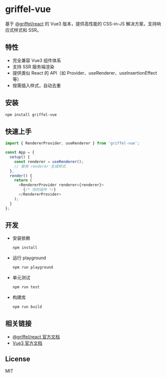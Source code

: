 # griffel-vue

基于 [@griffel/react](https://github.com/microsoft/griffel) 的 Vue3 版本，提供高性能的 CSS-in-JS 解决方案，支持响应式样式和 SSR。

## 特性

- 完全兼容 Vue3 组件体系
- 支持 SSR 服务端渲染
- 提供类似 React 的 API（如 Provider、useRenderer、useInsertionEffect 等）
- 按需插入样式，自动去重

## 安装

```bash
npm install griffel-vue
```

## 快速上手

```ts
import { RendererProvider, useRenderer } from 'griffel-vue';

const App = {
  setup() {
    const renderer = useRenderer();
    // 使用 renderer 生成样式
  },
  render() {
    return (
      <RendererProvider renderer={renderer}>
        {/* 你的组件 */}
      </RendererProvider>
    );
  }
};
```

## 开发

- 安装依赖

  ```bash
  npm install
  ```

- 运行 playground

  ```bash
  npm run playground
  ```

- 单元测试

  ```bash
  npm run test
  ```

- 构建库

  ```bash
  npm run build
  ```

## 相关链接

- [@griffel/react 官方文档](https://github.com/microsoft/griffel)
- [Vue3 官方文档](https://v3.vuejs.org/)

## License

MIT

